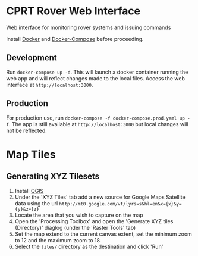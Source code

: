 # CPRT Rover Web Interface
Web interface for monitoring rover systems and issuing commands

Install [Docker](https://docs.docker.com/engine/install/) and [Docker-Compose](https://docs.docker.com/compose/install/) before proceeding.

## Development
Run `docker-compose up -d`. This will launch a docker container running the web app and will reflect changes made to the local files. Access the web interface at `http://localhost:3000`.

## Production
For production use, run `docker-compose -f docker-compose.prod.yaml up -f`. The app is still available at `http://localhost:3000` but local changes will not be reflected.

# Map Tiles
## Generating XYZ Tilesets
1. Install [QGIS](https://qgis.org/en/site/)
2. Under the 'XYZ Tiles' tab add a new source for Google Maps Satellite data using the url `http://mt0.google.com/vt/lyrs=s&hl=en&x={x}&y={y}&z={z}`
3. Locate the area that you wish to capture on the map
4. Open the 'Processing Toolbox' and open the 'Generate XYZ tiles (Directory)' diaglog (under the 'Raster Tools' tab)
5. Set the map extend to the current canvas extent, set the minimum zoom to 12 and the maximum zoom to 18
6. Select the `tiles/` directory as the destination and click 'Run'